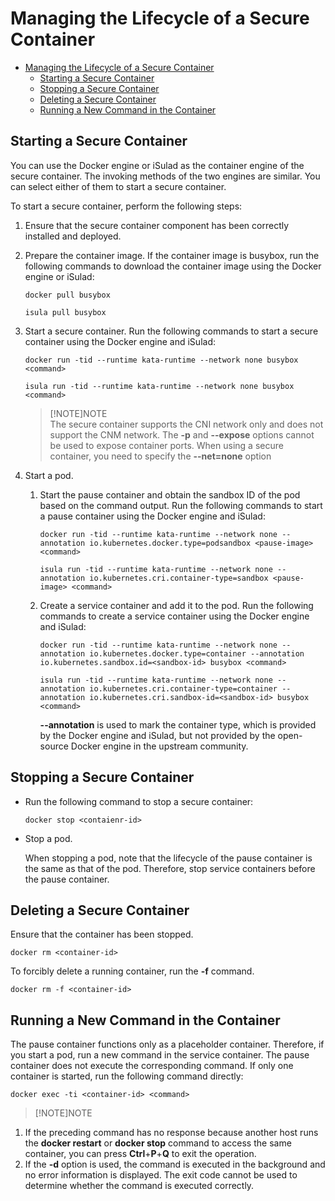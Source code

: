 # Managing the Lifecycle of a Secure Container

- [Managing the Lifecycle of a Secure Container](#managing-the-lifecycle-of-a-secure-container)
    - [Starting a Secure Container](#starting-a-secure-container)
    - [Stopping a Secure Container](#stopping-a-secure-container)
    - [Deleting a Secure Container](#deleting-a-secure-container)
    - [Running a New Command in the Container](#running-a-new-command-in-the-container)

## Starting a Secure Container

You can use the Docker engine or iSulad as the container engine of the secure container. The invoking methods of the two engines are similar. You can select either of them to start a secure container.

To start a secure container, perform the following steps:

1. Ensure that the secure container component has been correctly installed and deployed.
2. Prepare the container image. If the container image is busybox, run the following commands to download the container image using the Docker engine or iSulad:

    ```shell
    docker pull busybox
    ```

    ```shell
    isula pull busybox
    ```

3. Start a secure container. Run the following commands to start a secure container using the Docker engine and iSulad:

    ```shell
    docker run -tid --runtime kata-runtime --network none busybox <command>
    ```

    ```shell
    isula run -tid --runtime kata-runtime --network none busybox <command>
    ```

    > [!NOTE]NOTE  
    > The secure container supports the CNI network only and does not support the CNM network. The  **-p**  and  **--expose**  options cannot be used to expose container ports. When using a secure container, you need to specify the  **--net=none**  option

4. Start a pod.
    1. Start the pause container and obtain the sandbox ID of the pod based on the command output. Run the following commands to start a pause container using the Docker engine and iSulad:

        ```shell
        docker run -tid --runtime kata-runtime --network none --annotation io.kubernetes.docker.type=podsandbox <pause-image> <command>
        ```

        ```shell
        isula run -tid --runtime kata-runtime --network none --annotation io.kubernetes.cri.container-type=sandbox <pause-image> <command>
        ```

    2. Create a service container and add it to the pod. Run the following commands to create a service container using the Docker engine and iSulad:

        ```shell
        docker run -tid --runtime kata-runtime --network none --annotation io.kubernetes.docker.type=container --annotation io.kubernetes.sandbox.id=<sandbox-id> busybox <command>
        ```

        ```shell
        isula run -tid --runtime kata-runtime --network none --annotation io.kubernetes.cri.container-type=container --annotation io.kubernetes.cri.sandbox-id=<sandbox-id> busybox <command>
        ```

        **--annotation**  is used to mark the container type, which is provided by the Docker engine and iSulad, but not provided by the open-source Docker engine in the upstream community.

## Stopping a Secure Container

- Run the following command to stop a secure container:

    ```shell
    docker stop <contaienr-id>
    ```

- Stop a pod.

    When stopping a pod, note that the lifecycle of the pause container is the same as that of the pod. Therefore, stop service containers before the pause container. 

## Deleting a Secure Container

Ensure that the container has been stopped.

```shell
docker rm <container-id>
```

To forcibly delete a running container, run the  **-f**  command.

```shell
docker rm -f <container-id>
```

## Running a New Command in the Container

The pause container functions only as a placeholder container. Therefore, if you start a pod, run a new command in the service container. The pause container does not execute the corresponding command. If only one container is started, run the following command directly:

```shell
docker exec -ti <container-id> <command>
```

> [!NOTE]NOTE   

1. If the preceding command has no response because another host runs the  **docker restart**  or  **docker stop**  command to access the same container, you can press  **Ctrl**+**P**+**Q**  to exit the operation.  
2. If the  **-d**  option is used, the command is executed in the background and no error information is displayed. The exit code cannot be used to determine whether the command is executed correctly.  
